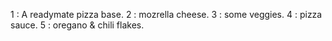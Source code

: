 1 : A readymate pizza base.
2 : mozrella cheese.
3 : some veggies.
4 : pizza sauce.
5 : oregano & chili flakes.